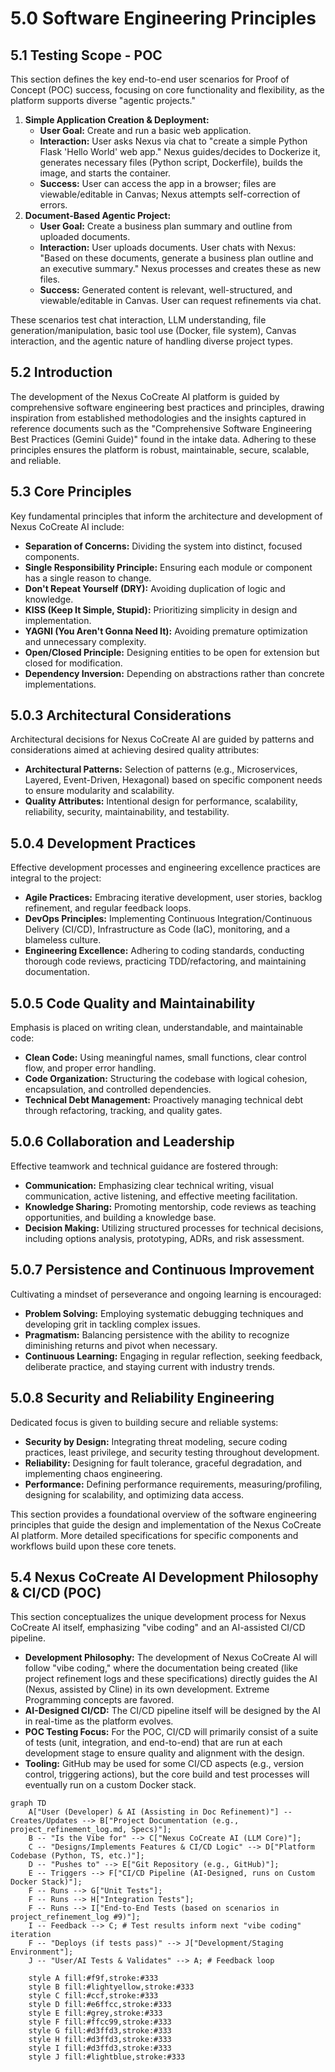 # 5.0 Software Engineering Principles

## 5.1 Testing Scope - POC

This section defines the key end-to-end user scenarios for Proof of Concept (POC) success, focusing on core functionality and flexibility, as the platform supports diverse "agentic projects."

1.  **Simple Application Creation & Deployment:**
    *   **User Goal:** Create and run a basic web application.
    *   **Interaction:** User asks Nexus via chat to "create a simple Python Flask 'Hello World' web app." Nexus guides/decides to Dockerize it, generates necessary files (Python script, Dockerfile), builds the image, and starts the container.
    *   **Success:** User can access the app in a browser; files are viewable/editable in Canvas; Nexus attempts self-correction of errors.
2.  **Document-Based Agentic Project:**
    *   **User Goal:** Create a business plan summary and outline from uploaded documents.
    *   **Interaction:** User uploads documents. User chats with Nexus: "Based on these documents, generate a business plan outline and an executive summary." Nexus processes and creates these as new files.
    *   **Success:** Generated content is relevant, well-structured, and viewable/editable in Canvas. User can request refinements via chat.

These scenarios test chat interaction, LLM understanding, file generation/manipulation, basic tool use (Docker, file system), Canvas interaction, and the agentic nature of handling diverse project types.

## 5.2 Introduction

The development of the Nexus CoCreate AI platform is guided by comprehensive software engineering best practices and principles, drawing inspiration from established methodologies and the insights captured in reference documents such as the "Comprehensive Software Engineering Best Practices (Gemini Guide)" found in the intake data. Adhering to these principles ensures the platform is robust, maintainable, secure, scalable, and reliable.

## 5.3 Core Principles

Key fundamental principles that inform the architecture and development of Nexus CoCreate AI include:

*   **Separation of Concerns:** Dividing the system into distinct, focused components.
*   **Single Responsibility Principle:** Ensuring each module or component has a single reason to change.
*   **Don't Repeat Yourself (DRY):** Avoiding duplication of logic and knowledge.
*   **KISS (Keep It Simple, Stupid):** Prioritizing simplicity in design and implementation.
*   **YAGNI (You Aren't Gonna Need It):** Avoiding premature optimization and unnecessary complexity.
*   **Open/Closed Principle:** Designing entities to be open for extension but closed for modification.
*   **Dependency Inversion:** Depending on abstractions rather than concrete implementations.

## 5.0.3 Architectural Considerations

Architectural decisions for Nexus CoCreate AI are guided by patterns and considerations aimed at achieving desired quality attributes:

*   **Architectural Patterns:** Selection of patterns (e.g., Microservices, Layered, Event-Driven, Hexagonal) based on specific component needs to ensure modularity and scalability.
*   **Quality Attributes:** Intentional design for performance, scalability, reliability, security, maintainability, and testability.

## 5.0.4 Development Practices

Effective development processes and engineering excellence practices are integral to the project:

*   **Agile Practices:** Embracing iterative development, user stories, backlog refinement, and regular feedback loops.
*   **DevOps Principles:** Implementing Continuous Integration/Continuous Delivery (CI/CD), Infrastructure as Code (IaC), monitoring, and a blameless culture.
*   **Engineering Excellence:** Adhering to coding standards, conducting thorough code reviews, practicing TDD/refactoring, and maintaining documentation.

## 5.0.5 Code Quality and Maintainability

Emphasis is placed on writing clean, understandable, and maintainable code:

*   **Clean Code:** Using meaningful names, small functions, clear control flow, and proper error handling.
*   **Code Organization:** Structuring the codebase with logical cohesion, encapsulation, and controlled dependencies.
*   **Technical Debt Management:** Proactively managing technical debt through refactoring, tracking, and quality gates.

## 5.0.6 Collaboration and Leadership

Effective teamwork and technical guidance are fostered through:

*   **Communication:** Emphasizing clear technical writing, visual communication, active listening, and effective meeting facilitation.
*   **Knowledge Sharing:** Promoting mentorship, code reviews as teaching opportunities, and building a knowledge base.
*   **Decision Making:** Utilizing structured processes for technical decisions, including options analysis, prototyping, ADRs, and risk assessment.

## 5.0.7 Persistence and Continuous Improvement

Cultivating a mindset of perseverance and ongoing learning is encouraged:

*   **Problem Solving:** Employing systematic debugging techniques and developing grit in tackling complex issues.
*   **Pragmatism:** Balancing persistence with the ability to recognize diminishing returns and pivot when necessary.
*   **Continuous Learning:** Engaging in regular reflection, seeking feedback, deliberate practice, and staying current with industry trends.

## 5.0.8 Security and Reliability Engineering

Dedicated focus is given to building secure and reliable systems:

*   **Security by Design:** Integrating threat modeling, secure coding practices, least privilege, and security testing throughout development.
*   **Reliability:** Designing for fault tolerance, graceful degradation, and implementing chaos engineering.
*   **Performance:** Defining performance requirements, measuring/profiling, designing for scalability, and optimizing data access.

This section provides a foundational overview of the software engineering principles that guide the design and implementation of the Nexus CoCreate AI platform. More detailed specifications for specific components and workflows build upon these core tenets.

## 5.4 Nexus CoCreate AI Development Philosophy & CI/CD (POC)

This section conceptualizes the unique development process for Nexus CoCreate AI itself, emphasizing "vibe coding" and an AI-assisted CI/CD pipeline.

*   **Development Philosophy:** The development of Nexus CoCreate AI will follow "vibe coding," where the documentation being created (like project refinement logs and these specifications) directly guides the AI (Nexus, assisted by Cline) in its own development. Extreme Programming concepts are favored.
*   **AI-Designed CI/CD:** The CI/CD pipeline itself will be designed by the AI in real-time as the platform evolves.
*   **POC Testing Focus:** For the POC, CI/CD will primarily consist of a suite of tests (unit, integration, and end-to-end) that are run at each development stage to ensure quality and alignment with the design.
*   **Tooling:** GitHub may be used for some CI/CD aspects (e.g., version control, triggering actions), but the core build and test processes will eventually run on a custom Docker stack.

```mermaid
graph TD
    A["User (Developer) & AI (Assisting in Doc Refinement)"] -- Creates/Updates --> B["Project Documentation (e.g., project_refinement_log.md, Specs)"];
    B -- "Is the Vibe for" --> C["Nexus CoCreate AI (LLM Core)"];
    C -- "Designs/Implements Features & CI/CD Logic" --> D["Platform Codebase (Python, TS, etc.)"];
    D -- "Pushes to" --> E["Git Repository (e.g., GitHub)"];
    E -- Triggers --> F["CI/CD Pipeline (AI-Designed, runs on Custom Docker Stack)"];
    F -- Runs --> G["Unit Tests"];
    F -- Runs --> H["Integration Tests"];
    F -- Runs --> I["End-to-End Tests (based on scenarios in project_refinement_log #9)"];
    I -- Feedback --> C; # Test results inform next "vibe coding" iteration
    F -- "Deploys (if tests pass)" --> J["Development/Staging Environment"];
    J -- "User/AI Tests & Validates" --> A; # Feedback loop

    style A fill:#f9f,stroke:#333
    style B fill:#lightyellow,stroke:#333
    style C fill:#ccf,stroke:#333
    style D fill:#e6ffcc,stroke:#333
    style E fill:#grey,stroke:#333
    style F fill:#ffcc99,stroke:#333
    style G fill:#d3ffd3,stroke:#333
    style H fill:#d3ffd3,stroke:#333
    style I fill:#d3ffd3,stroke:#333
    style J fill:#lightblue,stroke:#333
```
